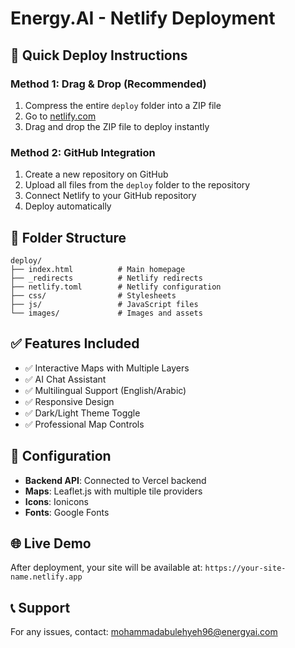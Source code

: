 # Energy.AI - Netlify Deployment

## 🚀 Quick Deploy Instructions

### Method 1: Drag & Drop (Recommended)
1. Compress the entire `deploy` folder into a ZIP file
2. Go to [netlify.com](https://netlify.com)
3. Drag and drop the ZIP file to deploy instantly

### Method 2: GitHub Integration
1. Create a new repository on GitHub
2. Upload all files from the `deploy` folder to the repository
3. Connect Netlify to your GitHub repository
4. Deploy automatically

## 📁 Folder Structure
```
deploy/
├── index.html          # Main homepage
├── _redirects          # Netlify redirects
├── netlify.toml        # Netlify configuration
├── css/                # Stylesheets
├── js/                 # JavaScript files
└── images/             # Images and assets
```

## ✅ Features Included
- ✅ Interactive Maps with Multiple Layers
- ✅ AI Chat Assistant
- ✅ Multilingual Support (English/Arabic)
- ✅ Responsive Design
- ✅ Dark/Light Theme Toggle
- ✅ Professional Map Controls

## 🔧 Configuration
- **Backend API**: Connected to Vercel backend
- **Maps**: Leaflet.js with multiple tile providers
- **Icons**: Ionicons
- **Fonts**: Google Fonts

## 🌐 Live Demo
After deployment, your site will be available at:
`https://your-site-name.netlify.app`

## 📞 Support
For any issues, contact: mohammadabulehyeh96@energyai.com
